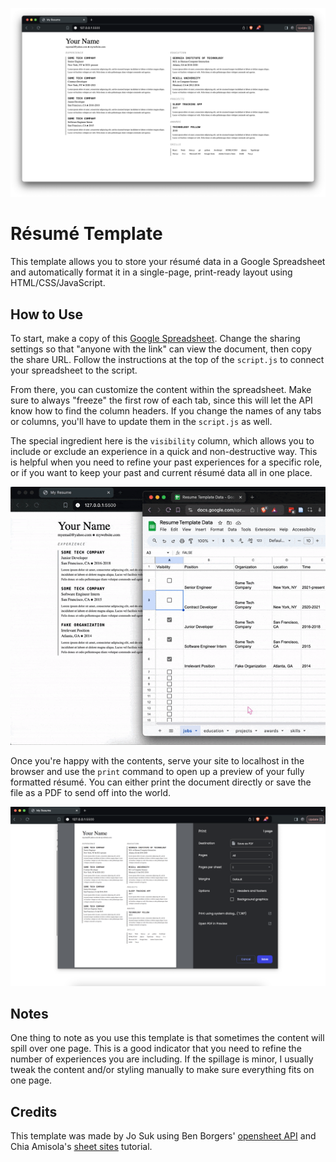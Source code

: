 ![screenshot of a the formatted resume in a web browser](/screengrabs/screenshot_0.png "resume preview")

# Résumé Template

This template allows you to store your résumé data in a Google Spreadsheet and automatically format it in a single-page, print-ready layout using HTML/CSS/JavaScript.

## How to Use

To start, make a copy of this [Google Spreadsheet](https://docs.google.com/spreadsheets/d/194UPVhMNitO4epJYmN_z_FSntCDGL1B8KbSqph9X1ig/edit?usp=sharing). Change the sharing settings so that "anyone with the link" can view the document, then copy the share URL. Follow the instructions at the top of the `script.js` to connect your spreadsheet to the script.

From there, you can customize the content within the spreadsheet. Make sure to always "freeze" the first row of each tab, since this will let the API know how to find the column headers. If you change the names of any tabs or columns, you'll have to update them in the `script.js` as well.

The special ingredient here is the `visibility` column, which allows you to include or exclude an experience in a quick and non-destructive way. This is helpful when you need to refine your past experiences for a specific role, or if you want to keep your past and current résumé data all in one place.

![a user checks two unchecked 'visibility' boxes on the spreadsheet, then refreshes the locally-hosted web page to watch it add the new rows in live ttime](/screengrabs/screenrec.gif "resume updating in live time")

Once you're happy with the contents, serve your site to localhost in the browser and use the `print` command to open up a preview of your fully formatted résumé. You can either print the document directly or save the file as a PDF to send off into the world.

![a print preview of the resume, perfectly formatted for a standard A4 sheet](/screengrabs/screenshot_1.png "print preview")

## Notes

One thing to note as you use this template is that sometimes the content will spill over one page. This is a good indicator that you need to refine the number of experiences you are including. If the spillage is minor, I usually tweak the content and/or styling manually to make sure everything fits on one page.

## Credits

This template was made by Jo Suk using Ben Borgers' [opensheet API](https://github.com/benborgers/opensheet#readme) and Chia Amisola's [sheet sites](https://ambient.institute/i/sheets/) tutorial.
